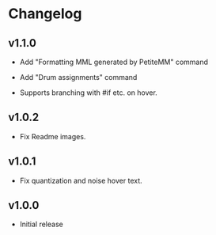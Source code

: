 # Changelog

## v1.1.0

- Add "Formatting MML generated by PetiteMM" command

- Add "Drum assignments" command

- Supports branching with #if etc. on hover.

## v1.0.2

- Fix Readme images.

## v1.0.1

- Fix quantization and noise hover text.

## v1.0.0

- Initial release
